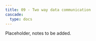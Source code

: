 ```yaml
---
title: 09 - Two way data communication
cascade:
  type: docs
---
```

Placeholder, notes to be added.
